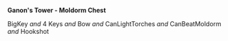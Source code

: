 ﻿**Ganon's Tower - Moldorm Chest**

BigKey *and* 4 Keys *and* Bow *and* CanLightTorches *and* CanBeatMoldorm *and* Hookshot
